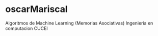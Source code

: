 # oscarMariscal
Algoritmos de Machine Learning (Memorias Asociativas)
Ingenieria en computacion
CUCEI

